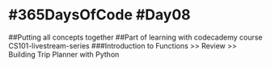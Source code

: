 # #365DaysOfCode #Day08


##Putting all concepts together
##Part of learning with codecademy course CS101-livestream-series
###Introduction to Functions >> Review >> Building Trip Planner with Python
